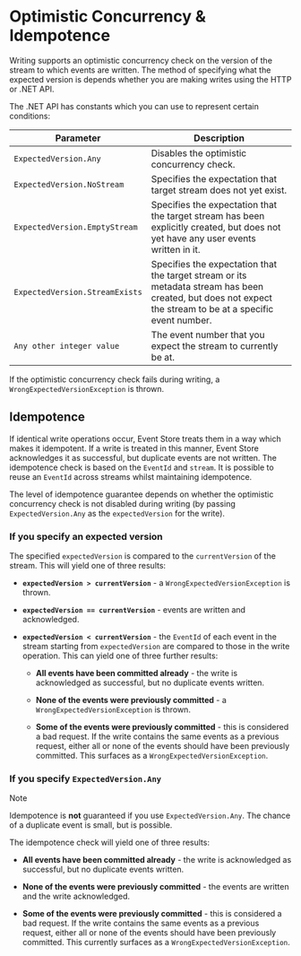# Optimistic Concurrency & Idempotence

Writing supports an optimistic concurrency check on the version of the stream to which events are written. The method of specifying what the expected version is depends whether you are making writes using the HTTP or .NET API.

The .NET API has constants which you can use to represent certain conditions:

| Parameter                      | Description                                                                                                                                                |
| ------------------------------ | ---------------------------------------------------------------------------------------------------------------------------------------------------------- |
| `ExpectedVersion.Any`          | Disables the optimistic concurrency check.                                                                                                                 |
| `ExpectedVersion.NoStream`     | Specifies the expectation that target stream does not yet exist.                                                                                           |
| `ExpectedVersion.EmptyStream`  | Specifies the expectation that the target stream has been explicitly created, but does not yet have any user events written in it.                         |
| `ExpectedVersion.StreamExists` | Specifies the expectation that the target stream or its metadata stream has been created, but does not expect the stream to be at a specific event number. |
| `Any other integer value`      | The event number that you expect the stream to currently be at.                                                                                            |

If the optimistic concurrency check fails during writing, a `WrongExpectedVersionException` is thrown.

<!--  TODO: Is this a real word?-->

## Idempotence

If identical write operations occur, Event Store treats them in a way which makes it idempotent. If a write is treated in this manner, Event Store acknowledges it as successful, but duplicate events are not written. The idempotence check is based on the `EventId` and `stream`. It is possible to reuse an `EventId` across streams whilst maintaining idempotence.

The level of idempotence guarantee depends on whether the optimistic concurrency check is not disabled during writing (by passing `ExpectedVersion.Any` as the `expectedVersion` for the write).

### If you specify an expected version

The specified `expectedVersion` is compared to the `currentVersion` of the stream. This will yield one of three results:

-   **`expectedVersion > currentVersion`** - a `WrongExpectedVersionException` is thrown.

-   **`expectedVersion == currentVersion`** - events are written and acknowledged.

-   **`expectedVersion < currentVersion`** - the `EventId` of each event in the stream starting from `expectedVersion` are compared to those in the write operation. This can yield one of three further results:

    -   **All events have been committed already** - the write is acknowledged as successful, but no duplicate events written.

    -   **None of the events were previously committed** - a `WrongExpectedVersionException` is thrown.

    -   **Some of the events were previously committed** - this is considered a bad request. If the write contains the same events as a previous request, either all or none of the events should have been previously committed. This surfaces as a `WrongExpectedVersionException`.

### If you specify `ExpectedVersion.Any`

> [!NOTE]
> Idempotence is **not** guaranteed if you use `ExpectedVersion.Any`. The chance of a duplicate event is small, but is possible.

The idempotence check will yield one of three results:

-   **All events have been committed already** - the write is acknowledged as successful, but no duplicate events written.

-   **None of the events were previously committed** - the events are written and the write acknowledged.

-   **Some of the events were previously committed** - this is considered a bad request. If the write contains the same events as a previous request, either all or none of the events should have been previously committed. This currently surfaces as a `WrongExpectedVersionException`.
